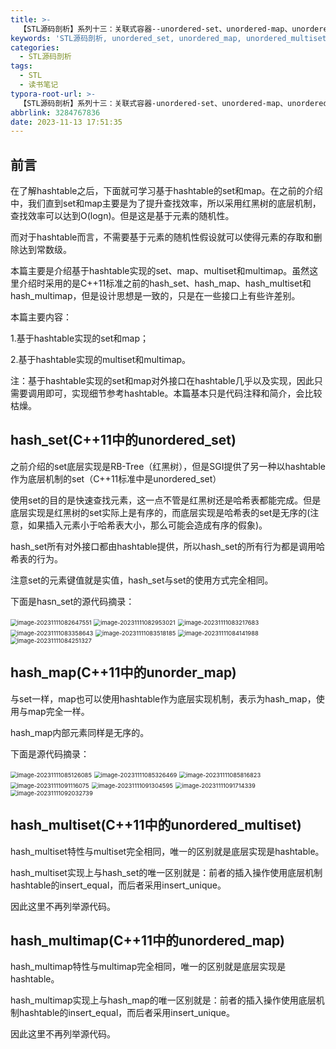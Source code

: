 ```yaml
---
title: >-
  【STL源码剖析】系列十三：关联式容器--unordered-set、unordered-map、unordered-multiset和unordered-multimap
keywords: 'STL源码剖析, unordered_set, unordered_map, unordered_multiset, unordered_multimap'
categories:
  - STL源码剖析
tags:
  - STL
  - 读书笔记
typora-root-url: >-
  【STL源码剖析】系列十三：关联式容器-unordered-set、unordered-map、unordered-multiset和unordered-multimap
abbrlink: 3284767836
date: 2023-11-13 17:51:35
---
```


## 前言

在了解hashtable之后，下面就可学习基于hashtable的set和map。在之前的介绍中，我们直到set和map主要是为了提升查找效率，所以采用红黑树的底层机制，查找效率可以达到O(logn)。但是这是基于元素的随机性。

而对于hashtable而言，不需要基于元素的随机性假设就可以使得元素的存取和删除达到常数级。

本篇主要是介绍基于hashtable实现的set、map、multiset和multimap。虽然这里介绍时采用的是C++11标准之前的hash_set、hash_map、hash_multiset和hash_multimap，但是设计思想是一致的，只是在一些接口上有些许差别。

本篇主要内容：

1.基于hashtable实现的set和map；

2.基于hashtable实现的multiset和multimap。

注：基于hashtable实现的set和map对外接口在hashtable几乎以及实现，因此只需要调用即可，实现细节参考hashtable。本篇基本只是代码注释和简介，会比较枯燥。

<!-- more -->

## hash_set(C++11中的unordered_set)

之前介绍的set底层实现是RB-Tree（红黑树），但是SGI提供了另一种以hashtable作为底层机制的set（C++11标准中是unordered_set）

使用set的目的是快速查找元素，这一点不管是红黑树还是哈希表都能完成。但是底层实现是红黑树的set实际上是有序的，而底层实现是哈希表的set是无序的(注意，如果插入元素小于哈希表大小，那么可能会造成有序的假象)。

hash_set所有对外接口都由hashtable提供，所以hash_set的所有行为都是调用哈希表的行为。

注意set的元素键值就是实值，hash_set与set的使用方式完全相同。

下面是hasn_set的源代码摘录：

<img src="5-8-1.png" alt="image-20231111082647551" style="zoom:67%;" />

<img src="5-8-2.png" alt="image-20231111082953021" style="zoom:67%;" />

<img src="5-8-3.png" alt="image-20231111083217683" style="zoom:67%;" />

<img src="5-7-32.png" alt="image-20231111083358643" style="zoom:67%;" />

<img src="5-8-4.png" alt="image-20231111083518185" style="zoom:67%;" />

<img src="5-8-5.png" alt="image-20231111084141988" style="zoom:67%;" />

<img src="5-8-6.png" alt="image-20231111084251327" style="zoom:67%;" />

## hash_map(C++11中的unorder_map)

与set一样，map也可以使用hashtable作为底层实现机制，表示为hash_map，使用与map完全一样。

hash_map内部元素同样是无序的。

下面是源代码摘录：

<img src="5-8-7.png" alt="image-20231111085126085" style="zoom:67%;" />

<img src="5-8-8.png" alt="image-20231111085326469" style="zoom:67%;" />

<img src="5-8-9.png" alt="image-20231111085816823" style="zoom:67%;" />

<img src="5-8-10.png" alt="image-20231111091116075" style="zoom:67%;" />

<img src="5-8-11.png" alt="image-20231111091304595" style="zoom:67%;" />

<img src="5-8-12.png" alt="image-20231111091714339" style="zoom:67%;" />

<img src="5-8-13.png" alt="image-20231111092032739" style="zoom:67%;" />

## hash_multiset(C++11中的unordered_multiset)

hash_multiset特性与multiset完全相同，唯一的区别就是底层实现是hashtable。

hash_multiset实现上与hash_set的唯一区别就是：前者的插入操作使用底层机制hashtable的insert_equal，而后者采用insert_unique。

因此这里不再列举源代码。



## hash_multimap(C++11中的unordered_map)

hash_multimap特性与multimap完全相同，唯一的区别就是底层实现是hashtable。

hash_multimap实现上与hash_map的唯一区别就是：前者的插入操作使用底层机制hashtable的insert_equal，而后者采用insert_unique。

因此这里不再列举源代码。
